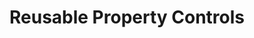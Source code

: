 ---
title: "Reusable Property Controls"
description: "Add professional property panes to your web parts with a set of reusable property pane controls that can be used in SharePoint Framework (SPFx) solutions."
image: "images/sdks-background-property-controls.webp"
externalUrl: "https://pnp.github.io/sp-dev-fx-property-controls/"
---